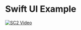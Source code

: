 # Swift UI Example 

[![SC2 Video](https://img.youtube.com/vi/ftKF3swvs-Q/0.jpg)](http://www.youtube.com/watch?v=ftKF3swvs-Q)
